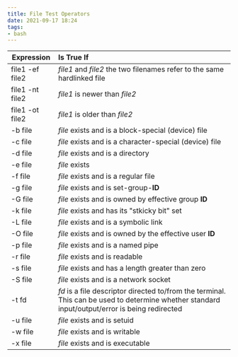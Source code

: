```yaml
---
title: File Test Operators
date: 2021-09-17 18:24
tags:
- bash
---
```



| Expression      | Is True If                                                                                                                                    |
|-----------------|:------------------------------------------------------------------------------------------------------------------------------------------------|
| file1 -ef file2 | *file1* and *file2* the two filenames refer to the same hardlinked file                                                                        |
| file1 -nt file2 | *file1* is newer than *file2*                                                                                                                  |
| file1 -ot file2 | *file1* is older than *file2*                                                                                                                  |
| -b file         | *file* exists and is a block-special (device) file                                                                                             |
| -c file         | *file* exists and is a character-special (device) file                                                                                         |
| -d file         | *file* exists and is a directory                                                                                                               |
| -e file         | *file* exists                                                                                                                                  |
| -f file         | *file* exists and is a regular file                                                                                                            |
| -g file         | *file* exists and is set-group-**ID**                                                                                                          |
| -G file         | *file* exists and is owned by effective group **ID**                                                                                           |
| -k file         | *file* exists and has its "stkicky bit" set                                                                                                    |
| -L file         | *file* exists and is a symbolic link                                                                                                           |
| -O file         | *file* exists and is owned by the effective user **ID**                                                                                        |
| -p file         | *file* exists and is a named pipe                                                                                                              |
| -r file         | *file* exists and is readable                                                                                                                  |
| -s file         | *file* exists and has a length greater than zero                                                                                               |
| -S file         | *file* exists and is a network socket                                                                                                          |
| -t fd           | *fd* is a file descriptor directed to/from the terminal. This can be used to determine whether standard input/output/error is being redirected |
| -u file         | *file* exists and is setuid                                                                                                                    |
| -w file         | *file* exists and is writable                                                                                                                  |
| -x file         | *file* exists and is executable                                                                                                                |
